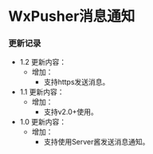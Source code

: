 # WxPusher消息通知

### 更新记录
- 1.2 更新内容：
  - 增加：
    - 支持https发送消息。
- 1.1 更新内容：
  - 增加：
    - 支持v2.0+使用。
- 1.0 更新内容：
  - 增加：
    - 支持使用Server酱发送消息通知。
